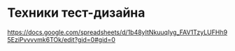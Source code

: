 # Техники тест-дизайна
https://docs.google.com/spreadsheets/d/1b48yItNkuuqIyg_FAV1TzyLUFHh95EziPvvvvmk6TOk/edit?gid=0#gid=0
